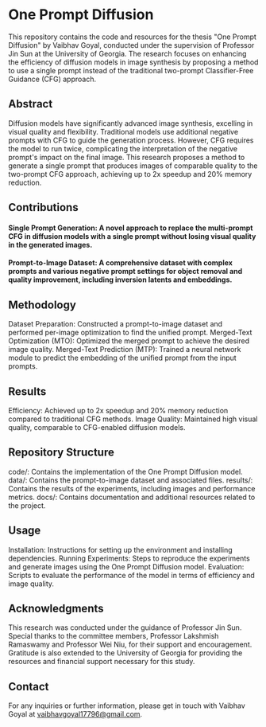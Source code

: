 # One Prompt Diffusion

This repository contains the code and resources for the thesis "One Prompt Diffusion" by Vaibhav Goyal, conducted under the supervision of Professor Jin Sun at the University of Georgia. The research focuses on enhancing the efficiency of diffusion models in image synthesis by proposing a method to use a single prompt instead of the traditional two-prompt Classifier-Free Guidance (CFG) approach.

## Abstract

Diffusion models have significantly advanced image synthesis, excelling in visual quality and flexibility. Traditional models use additional negative prompts with CFG to guide the generation process. However, CFG requires the model to run twice, complicating the interpretation of the negative prompt's impact on the final image. This research proposes a method to generate a single prompt that produces images of comparable quality to the two-prompt CFG approach, achieving up to 2x speedup and 20% memory reduction.

## Contributions

#### Single Prompt Generation: A novel approach to replace the multi-prompt CFG in diffusion models with a single prompt without losing visual quality in the generated images.
#### Prompt-to-Image Dataset: A comprehensive dataset with complex prompts and various negative prompt settings for object removal and quality improvement, including inversion latents and embeddings.

## Methodology

Dataset Preparation: Constructed a prompt-to-image dataset and performed per-image optimization to find the unified prompt.
Merged-Text Optimization (MTO): Optimized the merged prompt to achieve the desired image quality.
Merged-Text Prediction (MTP): Trained a neural network module to predict the embedding of the unified prompt from the input prompts.

## Results

Efficiency: Achieved up to 2x speedup and 20% memory reduction compared to traditional CFG methods.
Image Quality: Maintained high visual quality, comparable to CFG-enabled diffusion models.

## Repository Structure

code/: Contains the implementation of the One Prompt Diffusion model.
data/: Contains the prompt-to-image dataset and associated files.
results/: Contains the results of the experiments, including images and performance metrics.
docs/: Contains documentation and additional resources related to the project.

## Usage

Installation: Instructions for setting up the environment and installing dependencies.
Running Experiments: Steps to reproduce the experiments and generate images using the One Prompt Diffusion model.
Evaluation: Scripts to evaluate the performance of the model in terms of efficiency and image quality.

## Acknowledgments

This research was conducted under the guidance of Professor Jin Sun. Special thanks to the committee members, Professor Lakshmish Ramaswamy and Professor Wei Niu, for their support and encouragement. Gratitude is also extended to the University of Georgia for providing the resources and financial support necessary for this study.

## Contact

For any inquiries or further information, please get in touch with Vaibhav Goyal at vaibhavgoyal17796@gmail.com.
